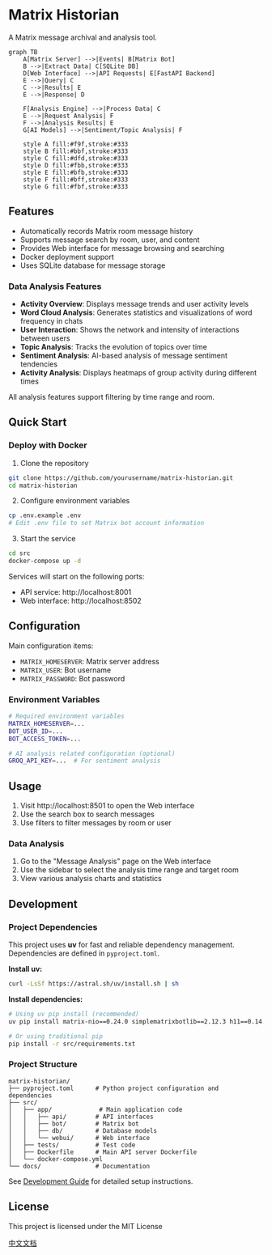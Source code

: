 # Matrix Historian

A Matrix message archival and analysis tool.


```mermaid
graph TB
    A[Matrix Server] -->|Events| B[Matrix Bot]
    B -->|Extract Data| C[SQLite DB]
    D[Web Interface] -->|API Requests| E[FastAPI Backend]
    E -->|Query| C
    C -->|Results| E
    E -->|Response| D
    
    F[Analysis Engine] -->|Process Data| C
    E -->|Request Analysis| F
    F -->|Analysis Results| E
    G[AI Models] -->|Sentiment/Topic Analysis| F
    
    style A fill:#f9f,stroke:#333
    style B fill:#bbf,stroke:#333
    style C fill:#dfd,stroke:#333
    style D fill:#fbb,stroke:#333
    style E fill:#bfb,stroke:#333
    style F fill:#bff,stroke:#333
    style G fill:#fbf,stroke:#333
```


## Features

- Automatically records Matrix room message history
- Supports message search by room, user, and content
- Provides Web interface for message browsing and searching
- Docker deployment support
- Uses SQLite database for message storage

### Data Analysis Features

- **Activity Overview**: Displays message trends and user activity levels
- **Word Cloud Analysis**: Generates statistics and visualizations of word frequency in chats
- **User Interaction**: Shows the network and intensity of interactions between users
- **Topic Analysis**: Tracks the evolution of topics over time
- **Sentiment Analysis**: AI-based analysis of message sentiment tendencies
- **Activity Analysis**: Displays heatmaps of group activity during different times

All analysis features support filtering by time range and room.

## Quick Start

### Deploy with Docker

1. Clone the repository
```bash
git clone https://github.com/yourusername/matrix-historian.git
cd matrix-historian
```

2. Configure environment variables
```bash
cp .env.example .env
# Edit .env file to set Matrix bot account information
```

3. Start the service
```bash
cd src
docker-compose up -d
```

Services will start on the following ports:
- API service: http://localhost:8001
- Web interface: http://localhost:8502

<!-- ### Manual Configuration

Refer to [Gitbook Documentation](https://your-gitbook-link) for detailed manual configuration instructions. -->

## Configuration

Main configuration items:
- `MATRIX_HOMESERVER`: Matrix server address
- `MATRIX_USER`: Bot username
- `MATRIX_PASSWORD`: Bot password

### Environment Variables

```bash
# Required environment variables
MATRIX_HOMESERVER=...
BOT_USER_ID=...
BOT_ACCESS_TOKEN=...

# AI analysis related configuration (optional)
GROQ_API_KEY=...  # For sentiment analysis
```

## Usage

1. Visit http://localhost:8501 to open the Web interface
2. Use the search box to search messages
3. Use filters to filter messages by room or user

### Data Analysis

1. Go to the "Message Analysis" page on the Web interface
2. Use the sidebar to select the analysis time range and target room
3. View various analysis charts and statistics

## Development

### Project Dependencies

This project uses **uv** for fast and reliable dependency management. Dependencies are defined in `pyproject.toml`.

**Install uv:**
```bash
curl -LsSf https://astral.sh/uv/install.sh | sh
```

**Install dependencies:**
```bash
# Using uv pip install (recommended)
uv pip install matrix-nio==0.24.0 simplematrixbotlib==2.12.3 h11==0.14.0 httpcore==0.17.3 fastapi==0.115.12 uvicorn==0.34.2 sqlalchemy==2.0.40 python-multipart==0.0.20 pydantic==2.11.4 email-validator==2.2.0 pytest==8.3.5 python-dotenv==1.1.0 backoff==2.2.1 groq

# Or using traditional pip
pip install -r src/requirements.txt
```

### Project Structure
```
matrix-historian/
├── pyproject.toml      # Python project configuration and dependencies
├── src/
│   ├── app/             # Main application code
│   │   ├── api/        # API interfaces
│   │   ├── bot/        # Matrix bot
│   │   ├── db/         # Database models
│   │   └── webui/      # Web interface
│   ├── tests/          # Test code
│   ├── Dockerfile      # Main API server Dockerfile
│   └── docker-compose.yml
└── docs/               # Documentation
```

See [Development Guide](docs/development.md) for detailed setup instructions.

<!-- ## Documentation

[Gitbook Documentation](https://your-gitbook-link) -->

## License

This project is licensed under the MIT License

[中文文档](README_zh.md)

